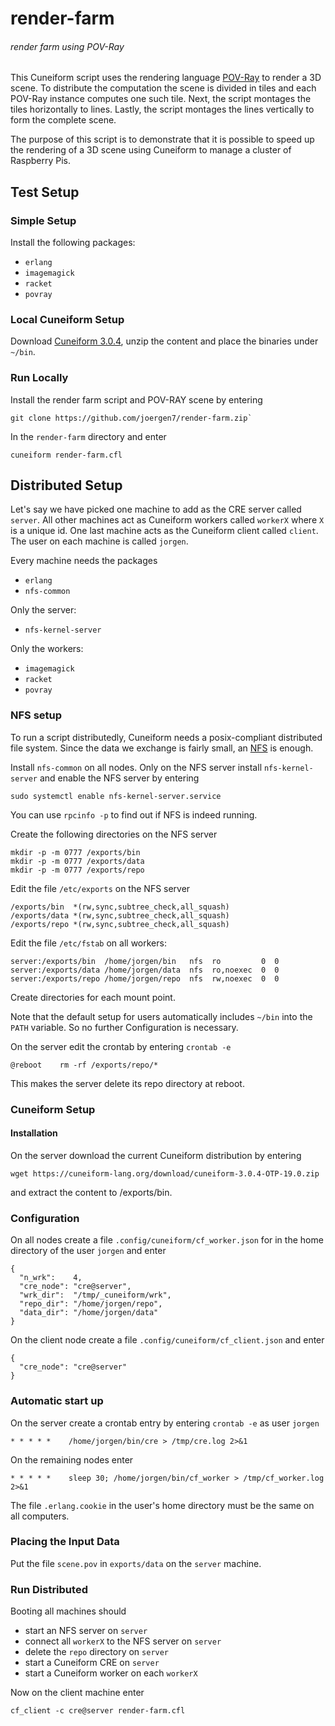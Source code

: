 # render-farm
###### render farm using POV-Ray

This Cuneiform script uses the rendering language [POV-Ray](http://www.povray.org/) to render a 3D scene. To distribute the computation the scene is divided in tiles and each POV-Ray instance computes one such tile. Next, the script montages the tiles horizontally to lines. Lastly, the script montages the lines vertically to form the complete scene.

The purpose of this script is to demonstrate that it is possible to speed up the rendering of a 3D scene using Cuneiform to manage a cluster of Raspberry Pis.

## Test Setup

### Simple Setup

Install the following packages:
- `erlang`
- `imagemagick`
- `racket`
- `povray`


### Local Cuneiform Setup

Download [Cuneiform 3.0.4](https://cuneiform-lang.org/download/cuneiform-3.0.4-OTP-19.0.zip), unzip the content and place the binaries under `~/bin`.

### Run Locally

Install the render farm script and POV-RAY scene by entering

    git clone https://github.com/joergen7/render-farm.zip`

In the `render-farm` directory and enter

    cuneiform render-farm.cfl

## Distributed Setup

Let's say we have picked one machine to add as the CRE server called `server`. All other machines act as Cuneiform workers called `workerX` where `X` is a unique id. One last machine acts as the Cuneiform client called `client`. The user on each machine is called `jorgen`.

Every machine needs the packages
- `erlang`
- `nfs-common`

Only the server:
- `nfs-kernel-server`

Only the workers:
- `imagemagick`
- `racket`
- `povray`

### NFS setup

To run a script distributedly, Cuneiform needs a posix-compliant distributed file system. Since the data we exchange is fairly small, an [NFS](https://wiki.ubuntuusers.de/NFS/) is enough.


Install `nfs-common` on all nodes. Only on the NFS server install `nfs-kernel-server` and enable the NFS server by entering

    sudo systemctl enable nfs-kernel-server.service

You can use `rpcinfo -p` to find out if NFS is indeed running.

Create the following directories on the NFS server

    mkdir -p -m 0777 /exports/bin
    mkdir -p -m 0777 /exports/data
    mkdir -p -m 0777 /exports/repo

Edit the file `/etc/exports` on the NFS server

    /exports/bin  *(rw,sync,subtree_check,all_squash)
    /exports/data *(rw,sync,subtree_check,all_squash)
    /exports/repo *(rw,sync,subtree_check,all_squash)

Edit the file `/etc/fstab` on all workers:

    server:/exports/bin  /home/jorgen/bin   nfs  ro         0  0
    server:/exports/data /home/jorgen/data  nfs  ro,noexec  0  0
    server:/exports/repo /home/jorgen/repo  nfs  rw,noexec  0  0

Create directories for each mount point.

Note that the default setup for users automatically includes `~/bin` into the `PATH` variable. So no further Configuration is necessary.

On the server edit the crontab by entering `crontab -e`

    @reboot    rm -rf /exports/repo/*

This makes the server delete its repo directory at reboot.

### Cuneiform Setup

#### Installation

On the server download the current Cuneiform distribution by entering

    wget https://cuneiform-lang.org/download/cuneiform-3.0.4-OTP-19.0.zip

and extract the content to /exports/bin.

### Configuration

On all nodes create a file `.config/cuneiform/cf_worker.json` for in the home directory of the user `jorgen` and enter

    {
      "n_wrk":    4,
      "cre_node": "cre@server",
      "wrk_dir":  "/tmp/_cuneiform/wrk",
      "repo_dir": "/home/jorgen/repo",
      "data_dir": "/home/jorgen/data"
    }

On the client node create a file `.config/cuneiform/cf_client.json` and enter

    {
      "cre_node": "cre@server"
    }

### Automatic start up

On the server create a crontab entry by entering `crontab -e` as user `jorgen`

    * * * * *    /home/jorgen/bin/cre > /tmp/cre.log 2>&1

On the remaining nodes enter

    * * * * *    sleep 30; /home/jorgen/bin/cf_worker > /tmp/cf_worker.log 2>&1

The file `.erlang.cookie` in the user's home directory must be the same on all computers.

### Placing the Input Data

Put the file `scene.pov` in `exports/data` on the `server` machine.

### Run Distributed

Booting all machines should
- start an NFS server on `server`
- connect all `workerX` to the NFS server on `server`
- delete the `repo` directory on `server`
- start a Cuneiform CRE on `server`
- start a Cuneiform worker on each `workerX`

Now on the client machine enter

    cf_client -c cre@server render-farm.cfl